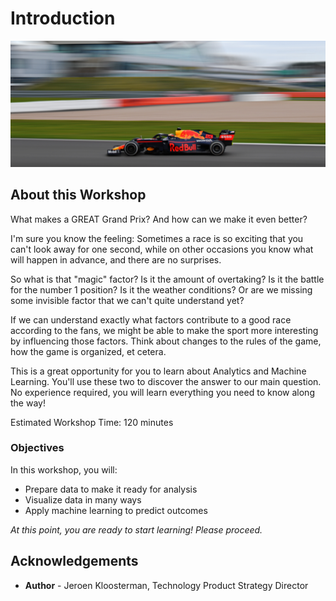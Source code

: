 # Introduction

![Oracle Workshop](images/banner.png)

## About this Workshop

What makes a GREAT Grand Prix? And how can we make it even better?

I'm sure you know the feeling: Sometimes a race is so exciting that you can't look away for one second, while on other occasions you know what will happen in advance, and there are no surprises.

So what is that "magic" factor? Is it the amount of overtaking? Is it the battle for the number 1 position? Is it the weather conditions? Or are we missing some invisible factor that we can't quite understand yet?

If we can understand exactly what factors contribute to a good race according to the fans, we might be able to make the sport more interesting by influencing those factors. Think about changes to the rules of the game, how the game is organized, et cetera.

This is a great opportunity for you to learn about Analytics and Machine Learning. You'll use these two to discover the answer to our main question. No experience required, you will learn everything you need to know along the way!

Estimated Workshop Time: 120 minutes

### Objectives
In this workshop, you will:
- Prepare data to make it ready for analysis
- Visualize data in many ways
- Apply machine learning to predict outcomes

_At this point, you are ready to start learning! Please proceed._

## **Acknowledgements**

- **Author** - Jeroen Kloosterman, Technology Product Strategy Director
